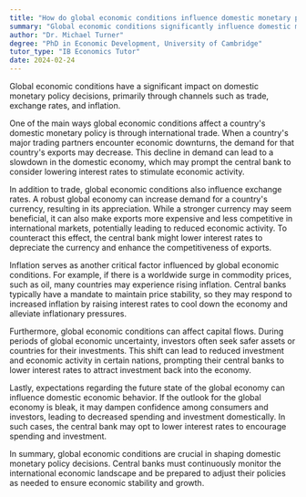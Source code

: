 ```yaml
---
title: "How do global economic conditions influence domestic monetary policy decisions?"
summary: "Global economic conditions significantly influence domestic monetary policy decisions through trade, exchange rates, and inflation."
author: "Dr. Michael Turner"
degree: "PhD in Economic Development, University of Cambridge"
tutor_type: "IB Economics Tutor"
date: 2024-02-24
---
```


Global economic conditions have a significant impact on domestic monetary policy decisions, primarily through channels such as trade, exchange rates, and inflation.

One of the main ways global economic conditions affect a country's domestic monetary policy is through international trade. When a country's major trading partners encounter economic downturns, the demand for that country's exports may decrease. This decline in demand can lead to a slowdown in the domestic economy, which may prompt the central bank to consider lowering interest rates to stimulate economic activity.

In addition to trade, global economic conditions also influence exchange rates. A robust global economy can increase demand for a country's currency, resulting in its appreciation. While a stronger currency may seem beneficial, it can also make exports more expensive and less competitive in international markets, potentially leading to reduced economic activity. To counteract this effect, the central bank might lower interest rates to depreciate the currency and enhance the competitiveness of exports.

Inflation serves as another critical factor influenced by global economic conditions. For example, if there is a worldwide surge in commodity prices, such as oil, many countries may experience rising inflation. Central banks typically have a mandate to maintain price stability, so they may respond to increased inflation by raising interest rates to cool down the economy and alleviate inflationary pressures.

Furthermore, global economic conditions can affect capital flows. During periods of global economic uncertainty, investors often seek safer assets or countries for their investments. This shift can lead to reduced investment and economic activity in certain nations, prompting their central banks to lower interest rates to attract investment back into the economy.

Lastly, expectations regarding the future state of the global economy can influence domestic economic behavior. If the outlook for the global economy is bleak, it may dampen confidence among consumers and investors, leading to decreased spending and investment domestically. In such cases, the central bank may opt to lower interest rates to encourage spending and investment.

In summary, global economic conditions are crucial in shaping domestic monetary policy decisions. Central banks must continuously monitor the international economic landscape and be prepared to adjust their policies as needed to ensure economic stability and growth.
    
